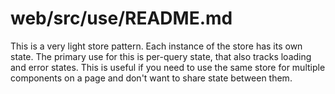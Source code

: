 # web/src/use/README.md

This is a very light store pattern. Each instance of the store has its own state.
The primary use for this is per-query state, that also tracks loading and error states.
This is useful if you need to use the same store for multiple components on a page and don't want to share state between them.
